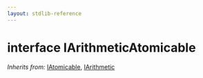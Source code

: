 ```yaml
---
layout: stdlib-reference
---
```


# interface IArithmeticAtomicable

*Inherits from:* [IAtomicable](/stdlib-reference/interfaces/iatomicable-01/index), [IArithmetic](/stdlib-reference/interfaces/iarithmetic-01/index)

